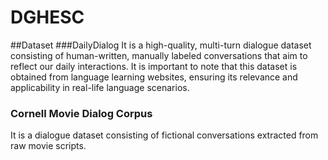 # DGHESC

##Dataset
###DailyDialog
It is a high-quality, multi-turn dialogue dataset consisting of human-written, manually labeled conversations that aim to reflect our daily interactions. It is important to note that this dataset is obtained from language learning websites, ensuring its relevance and applicability in real-life language scenarios.

### Cornell Movie Dialog Corpus
It is a dialogue dataset consisting of fictional conversations extracted from raw movie scripts.
